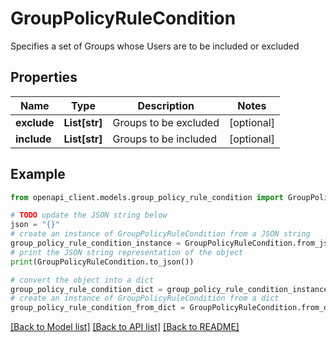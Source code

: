 # GroupPolicyRuleCondition

Specifies a set of Groups whose Users are to be included or excluded

## Properties

Name | Type | Description | Notes
------------ | ------------- | ------------- | -------------
**exclude** | **List[str]** | Groups to be excluded | [optional] 
**include** | **List[str]** | Groups to be included | [optional] 

## Example

```python
from openapi_client.models.group_policy_rule_condition import GroupPolicyRuleCondition

# TODO update the JSON string below
json = "{}"
# create an instance of GroupPolicyRuleCondition from a JSON string
group_policy_rule_condition_instance = GroupPolicyRuleCondition.from_json(json)
# print the JSON string representation of the object
print(GroupPolicyRuleCondition.to_json())

# convert the object into a dict
group_policy_rule_condition_dict = group_policy_rule_condition_instance.to_dict()
# create an instance of GroupPolicyRuleCondition from a dict
group_policy_rule_condition_from_dict = GroupPolicyRuleCondition.from_dict(group_policy_rule_condition_dict)
```
[[Back to Model list]](../README.md#documentation-for-models) [[Back to API list]](../README.md#documentation-for-api-endpoints) [[Back to README]](../README.md)


